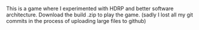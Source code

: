 This is a game where I experimented with HDRP and better software architecture.
Download the build .zip to play the game. (sadly I lost all my git commits in the process of uploading large files to github)
